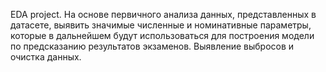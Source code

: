 EDA project. 
На основе первичного анализа данных, представленных в датасете, выявить значимые численные и номинативные параметры, которые в дальнейшем будут использоваться для построения модели по предсказанию результатов экзаменов. Выявление выбросов и очистка данных.
